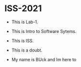 # ISS-2021
* This is Lab-1.
* This is Intro to Software Sytems.
* This is ISS.
* This is a doubt.

* My name is BUck and Im here to 